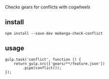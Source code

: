 Checks gears for conflicts with cogwheels

## install

```
npm install --save-dev mobenga-check-conflict
```

## usage

```
gulp.task('conflict', function () {
	return gulp.src(['gears/**/feature.json'])
		.pipe(conflict());
});
```